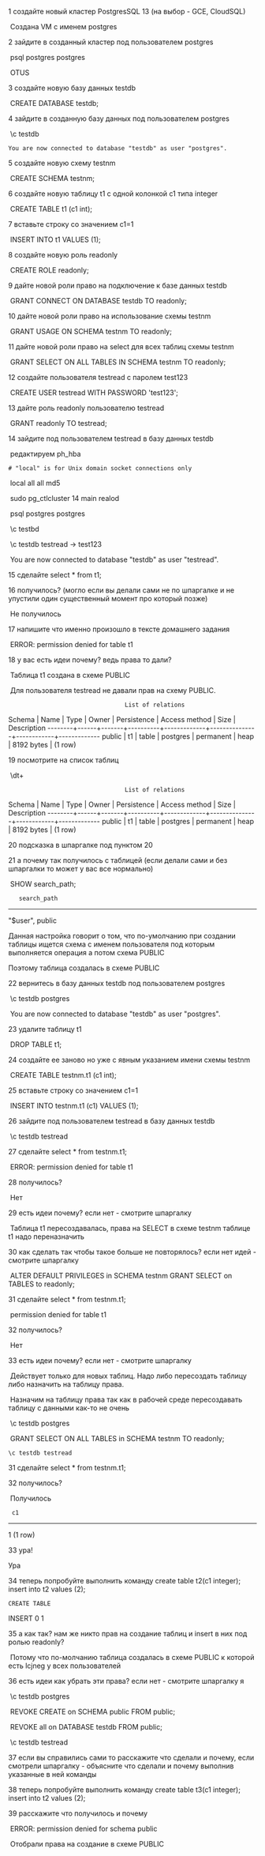 1 создайте новый кластер PostgresSQL 13 (на выбор - GCE, CloudSQL) 

​	Создана VM с именем postgres

2 зайдите в созданный кластер под пользователем postgres 

​	psql postgres postgres

​	OTUS

3 создайте новую базу данных testdb 

​	CREATE DATABASE testdb;

4 зайдите в созданную базу данных под пользователем postgres 

​	\c testdb

	You are now connected to database "testdb" as user "postgres".

5 создайте новую схему testnm 

​	CREATE SCHEMA testnm;

6 создайте новую таблицу t1 с одной колонкой c1 типа integer 

​	CREATE TABLE t1 (c1 int);

7 вставьте строку со значением c1=1 

​	INSERT INTO t1 VALUES (1);

8 создайте новую роль readonly 

​	CREATE ROLE readonly;

9 дайте новой роли право на подключение к базе данных testdb 

​	GRANT CONNECT ON DATABASE testdb TO readonly;

10 дайте новой роли право на использование схемы testnm 

​	GRANT USAGE ON SCHEMA testnm TO readonly;

11 дайте новой роли право на select для всех таблиц схемы testnm 

​	GRANT SELECT ON ALL TABLES IN SCHEMA testnm TO readonly;

12 создайте пользователя testread с паролем test123 

​	CREATE USER testread WITH PASSWORD 'test123';

13 дайте роль readonly пользователю testread 

​	GRANT readonly TO testread;

14 зайдите под пользователем testread в базу данных testdb 

​	редактируем ph_hba

	# "local" is for Unix domain socket connections only

​	local   all             all                                     md5

​	sudo pg_ctlcluster 14 main realod

​	psql postgres postgres

​	\c testbd

​	\c testdb testread -> test123

​	You are now connected to database "testdb" as user "testread".

15 сделайте select * from t1; 

16 получилось? (могло если вы делали сами не по шпаргалке и не упустили один существенный момент про который позже) 

​	Не получилось

17 напишите что именно произошло в тексте домашнего задания 

​		ERROR:  permission denied for table t1

18 у вас есть идеи почему? ведь права то дали? 

​	Таблица t1 создана в схеме PUBLIC

​	Для пользователя testread не давали прав на схему PUBLIC.

                                     List of relations
 Schema | Name | Type  |  Owner   | Persistence | Access method |    Size    | Description
--------+------+-------+----------+-------------+---------------+------------+-------------
 public | t1   | table | postgres | permanent   | heap          | 8192 bytes |
(1 row)

19 посмотрите на список таблиц 

​	\dt+

                                     List of relations
 Schema | Name | Type  |  Owner   | Persistence | Access method |    Size    | Description
--------+------+-------+----------+-------------+---------------+------------+-------------
 public | t1   | table | postgres | permanent   | heap          | 8192 bytes |
(1 row)

20 подсказка в шпаргалке под пунктом 20

21 а почему так получилось с таблицей (если делали сами и без шпаргалки то может у вас все нормально) 

​	SHOW search_path;

	   search_path
-----------------
 "$user", public

Данная настройка говорит о том, что по-умолчанию при создании таблицы ищется схема с именем пользователя под которым выполняется операция а потом схема PUBLIC

Поэтому таблица создалась в схеме PUBLIC

22 вернитесь в базу данных testdb под пользователем postgres 

​	\с testdb postgres 

​	You are now connected to database "testdb" as user "postgres".

23 удалите таблицу t1 

​	DROP TABLE t1;

24 создайте ее заново но уже с явным указанием имени схемы testnm 

​	CREATE TABLE testnm.t1 (c1 int);

25 вставьте строку со значением c1=1 

​	INSERT INTO testnm.t1 (c1) VALUES (1);

26 зайдите под пользователем testread в базу данных testdb 

​	\c testdb testread

27 сделайте select * from testnm.t1; 

​	ERROR:  permission denied for table t1

28 получилось? 

​	Нет

29 есть идеи почему? если нет - смотрите шпаргалку 

​	Таблица t1 пересоздавалась, права на SELECT в схеме testnm таблице t1 надо переназначить

30 как сделать так чтобы такое больше не повторялось? если нет идей - смотрите шпаргалку 

​	ALTER DEFAULT PRIVILEGES in SCHEMA testnm GRANT SELECT on TABLES to readonly;

31 сделайте select * from testnm.t1; 

​	permission denied for table t1

32 получилось? 

​	Нет

33 есть идеи почему? если нет - смотрите шпаргалку 

​	Действует только для новых таблиц. Надо либо пересоздать таблицу либо назначить на таблицу права.

​	Назначим на таблицу права так как в рабочей среде пересоздавать таблицу с данными как-то не очень

​	\c testdb postgres

​	GRANT SELECT ON ALL TABLES in SCHEMA testnm TO readonly;

 	\c testdb testread

31 сделайте select * from testnm.t1; 

32 получилось? 

​	Получилось

	 c1
----
  1
(1 row)

33 ура! 

Ура

34 теперь попробуйте выполнить команду create table t2(c1 integer); insert into t2 values (2); 

	CREATE TABLE

INSERT 0 1

35 а как так? нам же никто прав на создание таблиц и insert в них под ролью readonly? 

​	Потому что по-молчанию таблица создалась в схеме PUBLIC к которой есть lcjneg у всех пользователей

36 есть идеи как убрать эти права? если нет - смотрите шпаргалку я

​	\с testdb postgres

​	REVOKE CREATE on SCHEMA public FROM public;

​	REVOKE all on DATABASE testdb FROM public;

​	\c testdb testread

37 если вы справились сами то расскажите что сделали и почему, если смотрели шпаргалку - объясните что сделали и почему выполнив указанные в ней команды 

38 теперь попробуйте выполнить команду create table t3(c1 integer); insert into t2 values (2); 

39 расскажите что получилось и почему 

​	ERROR:  permission denied for schema public

​	Отобрали права на создание в схеме PUBLIC